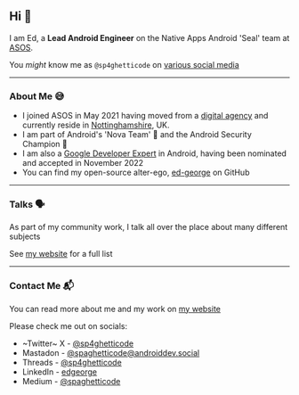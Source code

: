 ## Hi 👋

I am Ed, a **Lead Android Engineer** on the Native Apps Android 'Seal' team at [ASOS](https://asos.com).

You _might_ know me as `@sp4ghetticode` on [various social media](https://linktr.ee/sp4ghetticode)

---

### About Me 😅

*   I joined ASOS in May 2021 having moved from a [digital agency](https://himumsaiddad.com) and currently reside in [Nottinghamshire](https://en.wikipedia.org/wiki/Beeston,_Nottinghamshire), UK.
*   I am part of Android's 'Nova Team' 🦭 and the Android Security Champion 🔐
*   I am also a [Google Developer Expert](https://developers.google.com/community/experts) in Android, having been nominated and accepted in November 2022
*   You can find my open-source alter-ego, [ed-george](https://github.com/ed-george) on GitHub

---

### Talks 🗣

As part of my community work, I talk all over the place about many different subjects

See [my website](https://spght.dev/talks) for a full list

---

### Contact Me 📬

You can read more about me and my work on [my website](https://spght.dev)

Please check me out on socials:

*   ~Twitter~ X - [@sp4ghetticode](http://twitter.com/sp4ghetticode)
*   Mastadon - [@spaghetticode@androiddev.social](https://androiddev.social/@spaghetticode)
*   Threads - [@sp4ghetticode](https://www.threads.net/@sp4ghetticode)
*   LinkedIn - [edgeorge](http://linkedin.com/in/edgeorge)
*   Medium - [@spaghetticode](https://medium.com/@spaghetticode)
